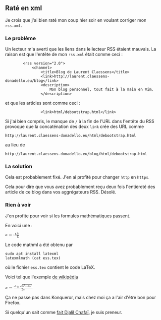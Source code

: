 ## Raté en xml

Je crois que j'ai bien raté mon coup hier soir en voulant corriger mon `rss.xml`.

### Le problème

Un lecteur m'a averti que les liens dans le lecteur RSS étaient mauvais. La raison est que l'entête de mon `rss.xml` était comme ceci :
```
        <rss version="2.0"> 
            <channel> 
                <title>Blog de Laurent Claessens</title> 
                <link>http://laurent.claessens-donadello.eu/blog</link> 
                <description>
                    Mon blog personnel, tout fait à la main en Vim.
                </description>
```
et que les articles sont comme ceci :
```
                <link>html/debootstrap.html</link>
```
Si j'ai bien compris, le manque de `/` à la fin de l'URL dans l'entête du RSS provoque que la concaténation des deux `link` crée des URL comme
```
http://laurent.claessens-donadello.eu/html/debootstrap.html
```
au lieu de
```
http://laurent.claessens-donadello.eu/blog/html/debootstrap.html
```


### La solution

Cela est probablement fixé. J'en ai profité pour changer `http` en `https`.

Cela pour dire que vous avez probablement reçu deux fois l'entièreté des article de ce blog dans vos aggrégateurs RSS. Désolé.

### Rien à voir

J'en profite pour voir si les formules mathématiques passent.


En voici une :

<math>
  <mrow>
    <mi>a</mi>
    <mo>=</mo>
    <mrow>
      <mo>-</mo>
      <mrow>
        <mi>b</mi>
        <mo>⁢</mo>
        <mfrac>
          <mi>k</mi>
          <mi>L</mi>
        </mfrac>
      </mrow>
    </mrow>
  </mrow>
</math>

Le code mathml a été obtenu par
```
sudo apt install latexml
latexmlmath (cat ess.tex)
```
où le fichier `ess.tex` contient le code LaTeX.


Voici tel que l'exemple [de wikipédia](https://fr.wikipedia.org/wiki/MathML)

<math>
  <mrow>
    <mi>x</mi>
    <mo>=</mo>
    <mfrac>
      <mrow>
        <mrow>
          <mo>-</mo>
          <mi>b</mi>
        </mrow>
        <mo>&PlusMinus;</mo>
        <msqrt>
          <mrow>
            <msup>
              <mi>b</mi>
              <mn>2</mn>
            </msup>
            <mo>-</mo>
            <mrow>
              <mn>4</mn>
              <mo>&InvisibleTimes;</mo>
              <mi>a</mi>
              <mo>&InvisibleTimes;</mo>
              <mi>c</mi>
            </mrow>
          </mrow>
        </msqrt>
      </mrow>
      <mrow>
        <mn>2</mn>
        <mo>&InvisibleTimes;</mo>
        <mi>a</mi>
      </mrow>
    </mfrac>
  </mrow>
</math>

Ça ne passe pas dans Konqueror, mais chez moi ça a l'air d'être bon pour Firefox.

Si quelqu'un sait comme [fait Djalil Chafaï](https://djalil.chafai.net/blog/2020/12/21/an-exactly-solvable-model/), je suis preneur.

